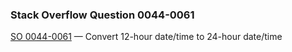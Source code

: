 ### Stack Overflow Question 0044-0061

[SO 0044-0061](https://stackoverflow.com/q/00440061) &mdash;
Convert 12-hour date/time to 24-hour date/time
